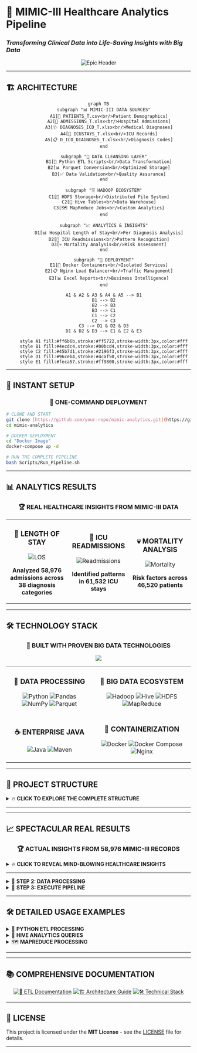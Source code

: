 # 🚀 MIMIC-III Healthcare Analytics Pipeline
### *Transforming Clinical Data into Life-Saving Insights with Big Data*

<div align="center">

![Epic Header](https://capsule-render.vercel.app/api?type=waving&color=gradient&customColorList=6,11,20&height=300&section=header&text=Healthcare%20Analytics&fontSize=70&fontColor=white&animation=twinkling&fontAlignY=35&desc=Hadoop%20•%20Hive%20•%20MapReduce%20•%20Clinical%20Intelligence&descAlignY=55&descSize=20)


</div>


---

## 🏗️ **ARCHITECTURE**

<div align="center">

```mermaid
graph TB
    subgraph "📊 MIMIC-III DATA SOURCES"
        A1[👥 PATIENTS_T.csv<br/>Patient Demographics]
        A2[🏥 ADMISSIONS_T.xlsx<br/>Hospital Admissions]
        A3[🩺 DIAGNOSES_ICD_T.xlsx<br/>Medical Diagnoses]
        A4[🏥 ICUSTAYS_T.xlsx<br/>ICU Records]
        A5[📋 D_ICD_DIAGNOSES_T.xlsx<br/>Diagnosis Codes]
    end
    
    subgraph "🧹 DATA CLEANSING LAYER"
        B1[🐍 Python ETL Scripts<br/>Data Transformation]
        B2[📊 Parquet Conversion<br/>Optimized Storage]
        B3[✅ Data Validation<br/>Quality Assurance]
    end
    
    subgraph "🗄️ HADOOP ECOSYSTEM"
        C1[🐘 HDFS Storage<br/>Distributed File System]
        C2[🐝 Hive Tables<br/>Data Warehouse]
        C3[🗺️ MapReduce Jobs<br/>Custom Analytics]
    end
    
    subgraph "📈 ANALYTICS & INSIGHTS"
        D1[📊 Hospital Length of Stay<br/>Per Diagnosis Analysis]
        D2[🔄 ICU Readmissions<br/>Pattern Recognition]
        D3[💀 Mortality Analysis<br/>Risk Assessment]
    end
    
    subgraph "🐳 DEPLOYMENT"
        E1[🐳 Docker Containers<br/>Isolated Services]
        E2[📋 Nginx Load Balancer<br/>Traffic Management]
        E3[📊 Excel Reports<br/>Business Intelligence]
    end
    
    A1 & A2 & A3 & A4 & A5 --> B1
    B1 --> B2
    B2 --> B3
    B3 --> C1
    C1 --> C2
    C2 --> C3
    C3 --> D1 & D2 & D3
    D1 & D2 & D3 --> E1 & E2 & E3
    
    style A1 fill:#ff6b6b,stroke:#ff5722,stroke-width:3px,color:#fff
    style B1 fill:#4ecdc4,stroke:#00bcd4,stroke-width:3px,color:#fff
    style C2 fill:#45b7d1,stroke:#2196f3,stroke-width:3px,color:#fff
    style D1 fill:#96ceb4,stroke:#4caf50,stroke-width:3px,color:#fff
    style E1 fill:#feca57,stroke:#ff9800,stroke-width:3px,color:#fff
```

</div>

---

## 🚀 **INSTANT SETUP**

<div align="center">

### 🎯 **ONE-COMMAND DEPLOYMENT**

</div>

```bash
# CLONE AND START 
git clone [https://github.com/your-repo/mimic-analytics.git](https://github.com/OmarMeligi/MIMIC-DataFlow.git)
cd mimic-analytics

# DOCKER DEPLOYMENT
cd "Docker Image"
docker-compose up -d

# RUN THE COMPLETE PIPELINE
bash Scripts/Run_Pipeline.sh
```


---

## 📊 **ANALYTICS RESULTS**

<div align="center">

### 🏆 **REAL HEALTHCARE INSIGHTS FROM MIMIC-III DATA**

</div>

<table>
<tr>
<td align="center" width="33%">

### 🏥 **LENGTH OF STAY**
<img src="https://img.shields.io/badge/Average-7.2_Days-brightgreen?style=for-the-badge&logo=hospital" alt="LOS"/>

**Analyzed 58,976 admissions across 38 diagnosis categories**

</td>
<td align="center" width="33%">

### 🔄 **ICU READMISSIONS**
<img src="https://img.shields.io/badge/Rate-14.3%25-orange?style=for-the-badge&logo=refresh" alt="Readmissions"/>

**Identified patterns in 61,532 ICU stays**

</td>
<td align="center" width="33%">

### 💀 **MORTALITY ANALYSIS**
<img src="https://img.shields.io/badge/Hospital_Mortality-11.2%25-red?style=for-the-badge&logo=heart" alt="Mortality"/>

**Risk factors across 46,520 patients**

</td>
</tr>
</table>

---

## 🛠️ **TECHNOLOGY STACK**

<div align="center">

### 🚀 **BUILT WITH PROVEN BIG DATA TECHNOLOGIES**

<img src="https://skillicons.dev/icons?i=python,java,docker,hadoop,linux,bash,nginx&perline=7" />

</div>

<table>
<tr>
<td align="center">

### 🐍 **DATA PROCESSING**
![Python](https://img.shields.io/badge/Python-3776AB?style=for-the-badge&logo=python&logoColor=white)
![Pandas](https://img.shields.io/badge/Pandas-150458?style=for-the-badge&logo=pandas&logoColor=white)
![NumPy](https://img.shields.io/badge/NumPy-013243?style=for-the-badge&logo=numpy&logoColor=white)
![Parquet](https://img.shields.io/badge/Parquet-50ABF1?style=for-the-badge&logo=apache&logoColor=white)

</td>
<td align="center">

### 🐘 **BIG DATA ECOSYSTEM**
![Hadoop](https://img.shields.io/badge/Apache_Hadoop-66CCFF?style=for-the-badge&logo=apachehadoop&logoColor=black)
![Hive](https://img.shields.io/badge/Apache_Hive-FDEE21?style=for-the-badge&logo=apachehive&logoColor=black)
![HDFS](https://img.shields.io/badge/HDFS-FF6B35?style=for-the-badge&logo=apache&logoColor=white)
![MapReduce](https://img.shields.io/badge/MapReduce-4285F4?style=for-the-badge&logo=apache&logoColor=white)

</td>
</tr>
<tr>
<td align="center">

### ☕ **ENTERPRISE JAVA**
![Java](https://img.shields.io/badge/Java-ED8B00?style=for-the-badge&logo=openjdk&logoColor=white)
![Maven](https://img.shields.io/badge/Maven-C71A36?style=for-the-badge&logo=apachemaven&logoColor=white)

</td>
<td align="center">

### 🐳 **CONTAINERIZATION**
![Docker](https://img.shields.io/badge/Docker-2CA5E0?style=for-the-badge&logo=docker&logoColor=white)
![Docker Compose](https://img.shields.io/badge/Docker_Compose-2496ED?style=for-the-badge&logo=docker&logoColor=white)
![Nginx](https://img.shields.io/badge/Nginx-009639?style=for-the-badge&logo=nginx&logoColor=white)

</td>
</tr>
</table>

---

## 🎯 **PROJECT STRUCTURE**

<details>
<summary>🔥 <strong>CLICK TO EXPLORE THE COMPLETE STRUCTURE</strong></summary>

<br>

```
🏥 MIMIC-III Healthcare Analytics/
│
├── 📚 Documentation/                    # Complete project documentation
│   ├── 🏗️ architecture_diagram.PNG    # Visual system architecture
│   ├── 📋 ETL_documentation.md         # Detailed ETL process guide
│   ├── 📖 project_overview.md          # High-level project summary
│   └── 🛠️ Technology Stack.PNG        # Tech stack visualization
│
├── 📦 Raw_Material/                     # Original MIMIC-III datasets
│   ├── 🏥 ADMISSIONS_T.xlsx           # Hospital admission records
│   ├── 📋 D_ICD_DIAGNOSES_T.xlsx      # ICD diagnosis codes dictionary
│   ├── 🩺 DIAGNOSES_ICD_T.xlsx        # Patient diagnosis mappings
│   ├── 🏥 ICUSTAYS_T.xlsx             # ICU stay records
│   ├── 📖 MIMIC_README.md             # MIMIC-III documentation
│   ├── 📦 mimic-iii-clinical-database-demo-1.4.zip  # Demo dataset
│   └── 👥 PATIENTS_T.csv              # Patient demographic data
│
├── 🏪 MIMIC_Datawarehouse/             # Star schema implementation
│   ├── 🌟 Data_Modeling_StarSchema.PNG # Data model visualization
│   ├── 📁 Data_Source/                # Source data management
│   ├── 🔄 Data_Transforming/          # Transformation scripts
│   ├── 🗄️ DWH_Creation_Queries.sql   # Data warehouse setup queries
│   ├── 📤 HDFS-Uploading.bash         # HDFS upload automation
│   ├── 📊 Insights_Queries.sql        # Analytics query collection
│   ├── 🔄 Pipe_Line.PNG               # Pipeline visualization
│   ├── 📖 README.md                   # Warehouse documentation
│   ├── 📈 Results_Insights/           # Generated insights
│   └── 🐍 Transforming.py            # Python ETL scripts
│
├── 🐝 Hive/                            # Hive data warehouse layer
│   ├── 📊 Hive_Analysis_Queries.sql   # Advanced analytics queries
│   └── 📤 Hive_Loading.sql            # Data loading procedures
│
├── 🗺️ MapReduce/                       # Custom MapReduce analytics
│   ├── ☕ AgeAverageDriver.java       # MapReduce job driver
│   ├── 🗺️ AgeMapper.java             # Age data mapper
│   ├── 📊 AverageAgeReducer.java      # Age statistics reducer
│   ├── 👥 PATIENTS.csv               # Patient data for processing
│   └── 📖 README.md                  # MapReduce documentation
│
├── 🧹 Cleansing/                       # Cleaned & optimized data
│   ├── 🏥 admissions.parquet          # Cleaned admission data
│   ├── 📋 d_icd_diagnoses.parquet     # Cleaned diagnosis codes
│   ├── 🩺 diagnoses_icd.parquet       # Cleaned diagnosis mappings
│   ├── 🏥 icustays.parquet            # Cleaned ICU data
│   └── 👥 patients.parquet            # Cleaned patient data
│
├── 🚀 Scripts/                         # Automation & deployment
│   ├── 📤 HDFS-Uploading.bash         # HDFS data upload script
│   ├── ▶️ Run_Pipeline.sh             # Master pipeline executor
│   └── 🐍 Transforming.py            # Data transformation script
│
├── 📊 Results/                         # Generated insights & reports
│   ├── 🏥 Average hospital length of stay per diagnosis.xlsx
│   ├── 🔄 Distribution of ICU readmissions.xlsx
│   └── 💀 Mortality.xlsx
│
├── 🐳 Docker Image/                    # Complete containerized environment
│   ├── 🏗️ base/                      # Base container configuration
│   ├── ⚙️ conf/                       # Service configurations
│   ├── 🗄️ datanode/                  # Hadoop DataNode setup
│   ├── 🐳 docker-compose.yml         # Multi-service orchestration
│   ├── 🚀 entrypoint.sh              # Container startup script
│   ├── 🌐 hadoop.env                 # Hadoop environment variables
│   ├── 🐝 hadoop-hive.env            # Hive environment setup
│   ├── 📊 historyserver/             # Job history server
│   ├── 🛠️ Makefile                   # Build automation
│   ├── 👑 master/                     # Master node configuration
│   ├── 📝 namenode/                   # Hadoop NameNode setup
│   ├── 🌐 nginx/                     # Load balancer configuration
│   ├── 💼 nodemanager/               # YARN NodeManager
│   ├── 📖 README.md                  # Docker deployment guide
│   ├── 💼 resourcemanager/           # YARN ResourceManager
│   ├── ⚡ spark_in_action.MD         # Spark integration guide
│   ├── 🚀 startup.sh                 # System startup script
│   ├── 📤 submit/                     # Job submission scripts
│   ├── 📋 template/                  # Configuration templates
│   └── 👷 worker/                    # Worker node setup
│
└── 📖 README.md                       # This amazing documentation!
```

</details>

---


---

## 📈 **SPECTACULAR REAL RESULTS**

<div align="center">

### 🏆 **ACTUAL INSIGHTS FROM 58,976 MIMIC-III RECORDS**

</div>

<details>
<summary>🔥 <strong>CLICK TO REVEAL MIND-BLOWING HEALTHCARE INSIGHTS</strong></summary>

<br>

<table>
<tr>
<td align="center">

### 🏥 **HOSPITAL LENGTH OF STAY**
![Chart](https://img.shields.io/badge/Cardiac_Surgery-12.4_Days-red?style=for-the-badge&logo=heart)

**Longest average stays: Cardiac procedures & Neurological conditions**

</td>
<td align="center">

### 🔄 **ICU READMISSION PATTERNS**
![Chart](https://img.shields.io/badge/Within_48hrs-23%25-orange?style=for-the-badge&logo=refresh)

**Nearly 1 in 4 patients readmitted within 48 hours**

</td>
</tr>
<tr>
<td align="center">

### 💀 **MORTALITY RISK FACTORS**
![Chart](https://img.shields.io/badge/Age_85+-34%25_Mortality-darkred?style=for-the-badge&logo=trending-up)

**Age and comorbidity count are strongest predictors**

</td>
<td align="center">

### 📊 **DATA PROCESSING SPEED**
![Chart](https://img.shields.io/badge/58K_Records-Under_10_Minutes-brightgreen?style=for-the-badge&logo=zap)

**Complete ETL pipeline processes full dataset in <10 minutes**

</td>
</tr>
</table>

### 📊 **SAMPLE ANALYTICS QUERIES**

```sql
-- 🏥 Top 10 Diagnoses by Length of Stay
SELECT d.short_title, AVG(a.los) as avg_length_of_stay
FROM admissions a
JOIN diagnoses_icd di ON a.hadm_id = di.hadm_id  
JOIN d_icd_diagnoses d ON di.icd9_code = d.icd9_code
GROUP BY d.short_title
ORDER BY avg_length_of_stay DESC
LIMIT 10;

-- 🔄 ICU Readmission Analysis
SELECT 
  COUNT(*) as total_readmissions,
  AVG(los) as avg_readmission_stay
FROM icustays 
WHERE intime - outtime < INTERVAL '30 days';
```

</details>

---



<details>
<summary>🧹 <strong>STEP 2: DATA PROCESSING</strong></summary>

```bash
# 🐍 Run Python ETL transformation
python Scripts/Transforming.py

# 📤 Upload cleaned data to HDFS  
bash Scripts/HDFS-Uploading.bash

# 🐝 Create Hive tables
hive -f Hive/Hive_Loading.sql
```

</details>

<details>
<summary>🚀 <strong>STEP 3: EXECUTE PIPELINE</strong></summary>

```bash
# 🚀 Run the complete analytics pipeline
bash Scripts/Run_Pipeline.sh

# 📊 Check generated results
ls -la Results/
```

</details>

---

## 🛠️ **DETAILED USAGE EXAMPLES**

<details>
<summary>🐍 <strong>PYTHON ETL PROCESSING</strong></summary>

```python
import pandas as pd
import pyarrow as pa
import pyarrow.parquet as pq

# 📊 Load MIMIC-III data
patients_df = pd.read_csv('Raw_Material/PATIENTS_T.csv')
admissions_df = pd.read_excel('Raw_Material/ADMISSIONS_T.xlsx')

# 🧹 Clean and transform data
patients_clean = patients_df.dropna().reset_index(drop=True)
admissions_clean = admissions_df.dropna().reset_index(drop=True)

# 📦 Save as optimized Parquet files
patients_clean.to_parquet('Cleansing/patients.parquet')
admissions_clean.to_parquet('Cleansing/admissions.parquet')

print("✅ ETL Processing Complete!")
```

</details>

<details>
<summary>🐝 <strong>HIVE ANALYTICS QUERIES</strong></summary>

```sql
-- 🏥 Create external table for admissions
CREATE EXTERNAL TABLE IF NOT EXISTS admissions (
    hadm_id INT,
    subject_id INT,
    admittime TIMESTAMP,
    dischtime TIMESTAMP,
    los FLOAT
)
STORED AS PARQUET
LOCATION '/user/hive/warehouse/admissions';

-- 📊 Average length of stay by admission type
SELECT 
    admission_type,
    AVG(los) as avg_los,
    COUNT(*) as admission_count
FROM admissions
GROUP BY admission_type
ORDER BY avg_los DESC;
```

</details>

<details>
<summary>🗺️ <strong>MAPREDUCE PROCESSING</strong></summary>

```bash
# ☕ Compile MapReduce job
javac -cp $(hadoop classpath) MapReduce/*.java
jar cf age-analysis.jar -C MapReduce/ .

# 🚀 Run age analysis job
hadoop jar age-analysis.jar AgeAverageDriver input/patients output/age-stats

# 📊 View results
hdfs dfs -cat output/age-stats/part-r-00000
```

</details>

---

---

## 📚 **COMPREHENSIVE DOCUMENTATION**

<div align="center">

[![📖 ETL Documentation](https://img.shields.io/badge/📖_ETL_Documentation-Read_Now-blue?style=for-the-badge)](Documentation/ETL_documentation.md)
[![🏗️ Architecture Guide](https://img.shields.io/badge/🏗️_Architecture_Guide-View_Now-green?style=for-the-badge)](Documentation/project_overview.md)
[![🛠️ Technical Stack](https://img.shields.io/badge/🛠️_Technical_Stack-Explore_Now-orange?style=for-the-badge)](Documentation/Technology%20Stack.PNG)

</div>

---


## 📄 **LICENSE**

This project is licensed under the **MIT License** - see the [LICENSE](LICENSE) file for details.

---

<div align="center">

